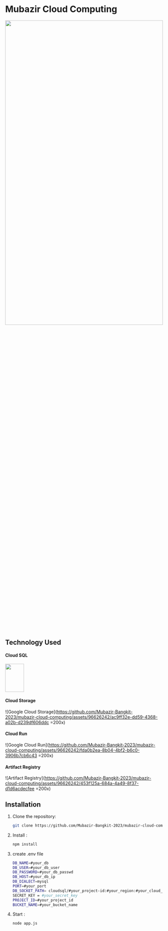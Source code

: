 # Mubazir Cloud Computing

<img src="https://github.com/Mubazir-Bangkit-2023/mubazir-cloud-computing/assets/96626242/ed84e5bf-4c56-45cc-ba91-e99c6d8e4aab" width="100%" height="50%">

## Technology Used

#### Cloud SQL
<img src="https://github.com/Mubazir-Bangkit-2023/mubazir-cloud-computing/assets/96626242/d4e252f2-151e-4973-b9b1-8d7b164dce33" width="60px" height="90px">

#### Cloud Storage
![Google Cloud Storage](https://github.com/Mubazir-Bangkit-2023/mubazir-cloud-computing/assets/96626242/ac9ff32e-dd59-4368-a02b-d239df606ddc =200x)

#### Cloud Run
![Google Cloud Run](https://github.com/Mubazir-Bangkit-2023/mubazir-cloud-computing/assets/96626242/fda0b2ea-8b04-4bf2-b6c0-3906b7cb6c43 =200x)

#### Artifact Registry
![Artifact Registry](https://github.com/Mubazir-Bangkit-2023/mubazir-cloud-computing/assets/96626242/453f125a-684a-4a49-8f37-d1d6acdecfee =200x)

## Installation

1. Clone the repository:

   ```bash
   git clone https://github.com/Mubazir-Bangkit-2023/mubazir-cloud-computing.git

2. Install :

   ```bash
   npm install

3. create .env file

   ```bash
   DB_NAME=#your_db
   DB_USER=#your_db_user
   DB_PASSWORD=#your_db_passwd
   DB_HOST=#your_db_ip
   DB_DIALECT=mysql
   PORT=#your_port
   DB_SOCKET_PATH= cloudsql/#your_project-id:#your_region:#your_cloud_sql_name
   SECRET_KEY = #your_secret_key
   PROJECT_ID=#your_project_id
   BUCKET_NAME=#your_bucket_name

5. Start :
   ```bash
   node app.js
